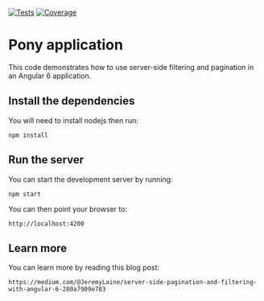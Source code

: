 [![Tests](https://img.shields.io/github/workflow/status/jlaine/pony-pagination-app/tests.svg)](https://github.com/jlaine/pony-pagination-app/actions)
[![Coverage](https://img.shields.io/codecov/c/github/jlaine/pony-pagination-app.svg)](https://codecov.io/github/jlaine/pony-pagination-app)

# Pony application

This code demonstrates how to use server-side filtering and pagination in an
Angular 6 application.

## Install the dependencies

You will need to install nodejs then run:

    npm install

## Run the server

You can start the development server by running:

    npm start

You can then point your browser to:

    http://localhost:4200

## Learn more

You can learn more by reading this blog post:

    https://medium.com/@JeremyLaine/server-side-pagination-and-filtering-with-angular-6-280a7909e783

